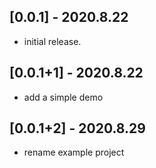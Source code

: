 ## [0.0.1] - 2020.8.22

* initial release.

## [0.0.1+1] - 2020.8.22

* add a simple demo

## [0.0.1+2] - 2020.8.29

* rename example project